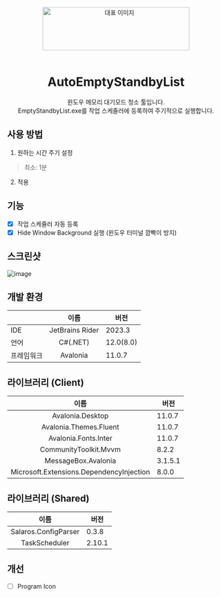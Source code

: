 <div align="center">
<img src="https://upload.wikimedia.org/wikipedia/commons/c/c2/GitHub_Invertocat_Logo.svg" alt="대표 이미지" width="340"  height="100" />
<br/ >
<br/ >

# AutoEmptyStandbyList
윈도우 메모리 대기모드 청소 툴입니다.   
EmptyStandbyList.exe를 작업 스케줄러에 등록하여 주기적으로 실행합니다.
</div>

## 사용 방법
1. 원하는 시간 주기 설정
> 최소: 1분

2. 적용

## 기능
- [x] 작업 스케쥴러 자동 등록
- [x] Hide Window Background 실행 (윈도우 터미널 깜빡이 방지)

## 스크린샷
![image](https://github.com/huhu0327/AutoEmptyStandbyList/assets/28612967/d7c4ad5b-8793-4029-bf89-d6fa17406b5e)

## 개발 환경
|       |       이름        | 버전        |
|:------|:---------------:|-----------|
| IDE   | JetBrains Rider | 2023.3    |
| 언어    |    C#(.NET)     | 12.0(8.0) |
| 프레임워크 |    Avalonia     | 11.0.7       |

## 라이브러리 (Client)

|  이름  | 버전   |
|:----:|------|
|  Avalonia.Desktop  | 11.0.7 |
|  Avalonia.Themes.Fluent  | 11.0.7 |
|  Avalonia.Fonts.Inter  | 11.0.7 |
|  CommunityToolkit.Mvvm  | 8.2.2 |
|  MessageBox.Avalonia  | 3.1.5.1 |
|  Microsoft.Extensions.DependencyInjection  | 8.0.0 |

## 라이브러리 (Shared)

|  이름  | 버전   |
|:----:|------|
|  Salaros.ConfigParser  | 0.3.8 |
|  TaskScheduler  | 2.10.1 |

## 개선
- [ ] Program Icon
